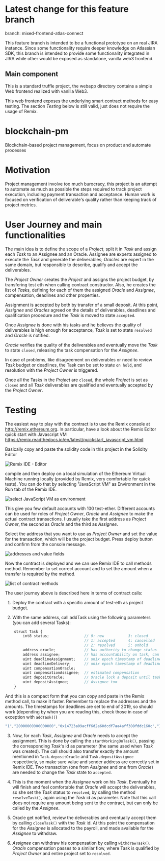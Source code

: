 # Latest change for this feature branch
branch: mixed-frontend-atlas-connect

This feature branch is intended to be a functional prototype on an real JIRA instance. 
Since some functionality require deeper knowledge on Atlassian SDK, this branch is intended
to provide some functionality integrated in JIRA while other would be exposed as standalone, 
vanilla web3 frontend.

## Main component
This is a standard truffle project, the webapp directory contains a simple Web frontend
realized with vanilla Web3. 

This web frontend exposes the underlying smart contract methods for easy testing. The section *Testing* below is still valid, just does not require the usage of Remix. 

# blockchain-pm
Blockchain-based project management, focus on product and automate processes

# Motivation
Project management involve too much burocracy, this project is an attempt to automate as much as possible the steps required to track project execution, including payment transaction and acceptance. Human work is focused on verification of deliverable's quality rather than keeping track of project metrics.

# User Journey and main functionalities
The main idea is to define the scope of a *Project*, split it in *Task* and assign each *Task* to an Assignee and an Oracle. Assignee are experts assigned to execute the *Task* and generate the deliverables; *Oracles* are expert in the same domain, but responsible to describe, qualify and accept the deliverables. 

The *Project Owner* creates the *Project* and assigns the project budget, by transfering test eth when calling contract constructor. Also, he creates the list of *Task*s, defining for each of them the assigned *Oracle* and *Assignee*, compensation, deadlines and other properties. 

Assignment is accepted by both by transfer of a small deposit. At this point, *Assignee* and *Oracles* agreed on the details of deliverables, deadlines and qualification procedure and the *Task* is moved to state `accepted`. 

Once *Assignee* is done with his tasks and he believes the quality of deliverables is high enough for acceptance, *Task* is set to state `resolved` and *Oracle* is notified. 

*Oracle* verifies the quality of the deliverables and eventually move the *Task* to state `closed`, releasing the task compensation for the *Assignee*. 

In case of problems, like disagreement on deliverables or need to review *Task* budget or deadlines, the Task can be set to state `on hold`, and resolution with the *Project Owner* is triggered. 

Once all the Tasks in the *Project* are `closed`, the whole *Project* is set as `closed` and all *Task* deliverables are qualified and eventually accepted by the *Project Owner*. 

# Testing
The easiest way to play with the contract is to use the Remix console at http://remix.ethereum.org. In particular, have a look about the Remix Editor quick start with Javascript VM https://remix.readthedocs.io/en/latest/quickstart_javascript_vm.html

Basically copy and paste the solidity code in this project in the Solidity Editor

![Remix IDE - Editor][remix]

compile and then deploy on a local simulation of the Ethereum Virtual Machine running locally (provided by Remix, very comfortable for quick tests). You can do that by selecting "JavaScript VM" as Environment in the Run tab of the Remix IDE.

![select JavaScript VM as environment][jsvm]

This give you few default accounts with 100 test-ether. Different accounts can be used for roles of *Project Owner*, *Oracle* and *Assignee* to make the actual contract transactions. I usually take the first address as *Project Owner*, the second as *Oracle* and the third as *Assignee*.

Select the address that you want to use as *Project Owner* and set the value for the transaction, which will be the project budget. Press deploy button and confirm from the console message.

![addresses and value fields][addresses]

Now the contract is deployed and we can use Remix IDE to call methods method. Remember to set correct account and to set the amount when a transfer is required by the method.

![list of contract methods][methods]

The user journey above is described here in terms of contract calls:

1. Deploy the contract with a specific amount of test-eth as project budget. 

2. With the same address, call addTask using the following parameters (you can add several Tasks):

```javascript
    struct Task {
        int8 status;                // 0: new           3: closed
                                    // 1: accepted      4: cancelled
                                    // 2: resolved      5: onhold
        address oracle;             // has authority to change status
        address assignee;           // has accountability on task, can start Tasks
        uint deadlineAssignment;    // unix epoch timestamp of deadline
        uint deadlineDelivery;      // unix epoch timestamp of deadline
        uint compensationOracle;
        uint compensationAssignee;  // estimated compensation
        uint depositOracle;         // Oracle lock a deposit until task is completed
        uint depositAssignee;       // Assignee too
    }
```

And this is a compact form that you can copy and paste in the Remix method call, to make it faster. Remember to replace the addresses and the amounts. The timestamps for deadlines are set to end of 2019, so should work (depending by when you are reading this, check those in case of exception with `addTask()`)

```javascript
"1","20000000000000000","0x14723a09acff6d2a60dcdf7aa4aff308fddc160c","1574082855","1571404455","0x4b0897b0513fdc7c541b6d9d7e929c4e5364d2db","10000000000000000","20000000000000000","20000000000000000"
```

3. Now, for each *Task*, *Assignee* and *Oracle* needs to accept the assignment. This is done by calling the `startWorkingOnTask()`, passing the corresponding *Task*'s id as parameter (the same used when *Task* was created). 
The call should also transfer exactly the amount mentioned in `Task.depositOracle` and `Task.depositAssignee` respectively, so make sure value and sender address are correctly set in Remix IDE. Two transaction (one from *Assignee* and one from *Oracle*) are needed to change the *Task* state to `accepted`.

4. This is the moment when the *Assignee* work on his *Task*. Eventually he will finish and feel comfortable that *Oracle* will accept the deliverables, so she set the *Task* status to `resolved`, by calling the method `resolveTask()`, again using the *Task* id as parameter. Note that this call does not require any amount being sent to the contract, but can only be called by the *Assignee*. 

5. Oracle get notified, review the deliverables and eventually accept them by calling `closeTask()` with the *Task* id. At this point the compensation for the *Assignee* is allocated to the payroll, and made available for the *Assignee* to withdraw. 

6. *Assignee* can withdraw his compensation by calling `withdrawTask()`. *Oracle* compensation passes to a similar flow, where Task is qualified by *Project Owner* and entire project set to `resolved`. 









[remix]: http://www.marcozunino.it/blockchain-pm-images/1RemixEditor.png "Remix Editor"
[jsvm]: http://www.marcozunino.it/blockchain-pm-images/2SelectJSVM.png "select JavaScript VM as environment"
[addresses]: http://www.marcozunino.it/blockchain-pm-images/3Addresses.png "select the correct address before calling methods"
[methods]: http://www.marcozunino.it/blockchain-pm-images/4ContractMethods.png "list of contract methods"














